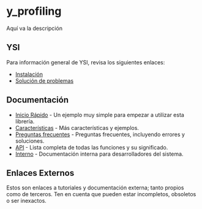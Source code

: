 # y_profiling

Aquí va la descripción

## YSI

Para información general de YSI, revisa los siguientes enlaces:

* [Instalación](../instalacion.md)
* [Solución de problemas](../solucion-problemas.md)

## Documentación

* [Inicio Rápido](y_profiling/inicio-rapido.md) - Un ejemplo muy simple para empezar a utilizar esta librería.
* [Características](y_profiling/caracteristicas.md) - Más características y ejemplos.
* [Preguntas frecuentes](y_profiling/preguntas-frecuentes.md) - Preguntas frecuentes, incluyendo errores y soluciones.
* [API](y_profiling/api.md) - Lista completa de todas las funciones y su significado.
* [Interno](y_profiling/interno.md) - Documentación interna para desarrolladores del sistema.

## Enlaces Externos

Estos son enlaces a tutoriales y documentación externa; tanto propios como de terceros. Ten en cuenta que pueden estar incompletos, obsoletos o ser inexactos.
